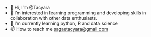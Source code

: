 - 👋 Hi, I’m @Tacyara
- 👀 I’m interested in learning programming and developing skills in collaboration with other data enthusiasts.
- 🌱 I’m currently learning python, R and data science
- 📫 How to reach me sagaetacyara@gmail.com
